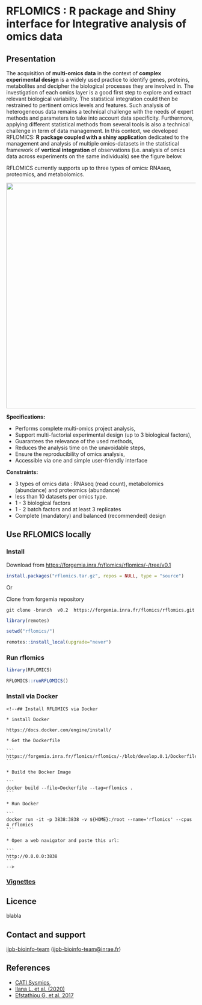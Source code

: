 # RFLOMICS : R package and Shiny interface for Integrative analysis of omics data

## Presentation

The acquisition of **multi-omics data** in the context of **complex
experimental design** is a widely used practice to identify genes,
proteins, metabolites and decipher the biological processes they are
involved in. The investigation of each omics layer is a good first step
to explore and extract relevant biological variability. The statistical
integration could then be restrained to pertinent omics levels and
features. Such analysis of heterogeneous data remains a technical
challenge with the needs of expert methods and parameters to take into
account data specificity. Furthermore, applying different statistical
methods from several tools is also a technical challenge in term of data
management. In this context, we developed RFLOMICS: **R package coupled
with a shiny application** dedicated to the management and analysis of
multiple omics-datasets in the statistical framework of **vertical
integration** of observations (i.e. analysis of omics data across
experiments on the same individuals) see the figure below.


RFLOMICS currently supports up to three types of omics: RNAseq,
proteomics, and metabolomics.

<img src="/www/workflow.png" align="center" width="600"/>

**Specifications:**
- Performs complete multi-omics project analysis,
- Support multi-factorial experimental design (up to 3 biological factors), 
- Guarantees the relevance of the used methods,
- Reduces the analysis time on the unavoidable steps,
- Ensure the reproducibility of omics analysis,
- Accessible via one and simple user-friendly interface

**Constraints:**
- 3 types of omics data : RNAseq (read count), metabolomics (abundance) and proteomics (abundance)
- less than 10 datasets per omics type.
- 1 - 3 biological factors
- 1 - 2 batch factors and at least 3 replicates
- Complete (mandatory) and balanced (recommended) design 


## Use RFLOMICS locally

### Install

Download from <https://forgemia.inra.fr/flomics/rflomics/-/tree/v0.1>

``` r
install.packages("rflomics.tar.gz", repos = NULL, type = "source")
```

Or

Clone from forgemia repository

```         
git clone -branch  v0.2  https://forgemia.inra.fr/flomics/rflomics.git
```

``` r
library(remotes)

setwd("rflomics/")

remotes::install_local(upgrade="never")
```

### Run rflomics

``` r
library(RFLOMICS)

RFLOMICS::runRFLOMICS()
```

### Install via Docker

````{=html}
<!--## Install RFLOMICS via Docker

* install Docker

https://docs.docker.com/engine/install/

* Get the Dockerfile

```
https://forgemia.inra.fr/flomics/rflomics/-/blob/develop.0.1/Dockerfile
```

* Build the Docker Image

```
docker build --file=Dockerfile --tag=rflomics .
```

* Run Docker

```
docker run -it -p 3838:3838 -v ${HOME}:/root --name='rflomics' --cpus 4 rflomics
```

* Open a web navigator and paste this url:

```
http://0.0.0.0:3838
```
-->
````

### [Vignettes](https://flomics.pages.mia.inra.fr/rflomics/index.html)

## Licence
blabla

## Contact and support

[ijpb-bioinfo-team](mailto:ijpb-bioinfo-team@inrae.fr) (ijpb-bioinfo-team@inrae.fr)

## References

-   [CATI Sysmics](https://sysmics.cati.inrae.fr/),
-   [Ilana L. et al. (2020)](http://eutils.ncbi.nlm.nih.gov/entrez/eutils/elink.fcgi?dbfrom=pubmed&id=32426025&retmode=ref&cmd=prlinks)
-   [Efstathiou G, et al. 2017]()
